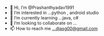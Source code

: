 - 👋 Hi, I’m @Prashanthyadav1991
- 👀 I’m interested in ...python , android studio 
- 🌱 I’m currently learning ...java, c#
- 💞️ I’m looking to collaborate on ...
- 📫 How to reach me ...djasg00@gmail.com

<!---
Prashanthyadav1991/Prashanthyadav1991 is a ✨ special ✨ repository because its `README.md` (this file) appears on your GitHub profile.
You can click the Preview link to take a look at your changes.
--->
